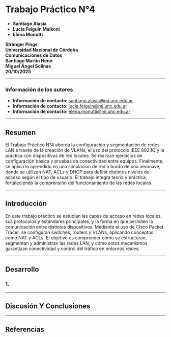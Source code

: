 # Trabajo Práctico N°4

- **Santiago Alasia**
- **Lucia Feiguin Malkoni**
- **Elena Monutti**

**Stranger Pings** </br>
**Universidad Nacional de Córdoba**</br>
**Comunicaciones de Datos**</br>
**Santiago Martin Henn** </br>
**Miguel Ángel Solinas**</br>
**20/10/2025**

---

### Información de los autores
 
- **Información de contacto**: santiago.alasia@mi.unc.edu.ar 
- **Información de contacto**: lucia.feiguin@mi.unc.edu.ar
- **Información de contacto**: elena.monutti@mi.unc.edu.ar

---

## Resumen

El Trabajo Práctico N°4 aborda la configuración y segmentación de redes LAN a través de la creación de VLANs, el uso del protocolo IEEE 802.1Q y la práctica con dispositivos de red locales. Se realizan ejercicios de configuración básica y pruebas de conectividad entre equipos. Finalmente, se aplica lo aprendido en una simulación de red a bordo de una aeronave, donde se utilizan NAT, ACLs y DHCP para definir distintos niveles de acceso según el tipo de usuario. El trabajo integra teoría y práctica, fortaleciendo la comprensión del funcionamiento de las redes locales.

---

## Introducción

En este trabajo práctico se estudian las capas de acceso en redes locales, sus protocolos y estándares principales, y la forma en que permiten la comunicación entre distintos dispositivos. Mediante el uso de Cisco Packet Tracer, se configuran switches, routers y VLANs, aplicando conceptos como NAT y ACLs. El objetivo es comprender cómo se estructuran, segmentan y administran las redes LAN, y cómo estos mecanismos garantizan conectividad y control del tráfico en entornos reales.

---

## Desarrollo

### 1.

---

## Discusión Y Conclusiones

---

## Referencias
